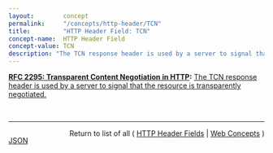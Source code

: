 ```yaml
---
layout:        concept
permalink:     "/concepts/http-header/TCN"
title:         "HTTP Header Field: TCN"
concept-name:  HTTP Header Field
concept-value: TCN
description: "The TCN response header is used by a server to signal that the resource is transparently negotiated."
---
```


**[RFC 2295: Transparent Content Negotiation in HTTP](/specs/IETF/RFC/2295 "HTTP allows web site authors to put multiple versions of the same information under a single URL. Transparent content negotiation is an extensible negotiation mechanism, layered on top of HTTP, for automatically selecting the best version when the URL is accessed. This enables the smooth deployment of new web data formats and markup tags."):** [The TCN response header is used by a server to signal that the resource is transparently negotiated.](http://tools.ietf.org/html/rfc2295#section-8.5 "Read documentation for HTTP Header Field &#34;TCN&#34;")

<br/>
<hr/>

<p style="float : left"><a href="./TCN.json" title="JSON representing this particular Web Concept value">JSON</a></p>
<p style="text-align: right">Return to list of all ( <a href="../http-headers">HTTP Header Fields</a> | <a href="../">Web Concepts</a> )</p>
